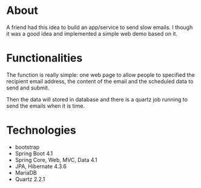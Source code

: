 # About

A friend had this idea to build an app/service to send slow emails. I though it was a good idea and implemented a simple web demo based on it.

# Functionalities
The function is really simple: one web page to allow people to specified the recipient email address, the content of the email and the scheduled data to send and submit.

Then the data will stored in database and there is a quartz job running to send the emails when it is time.

# Technologies
- bootstrap
- Spring Boot 4.1
- Spring Core, Web, MVC, Data 4.1
- JPA, Hibernate 4.3.6
- MariaDB
- Quartz 2.2.1